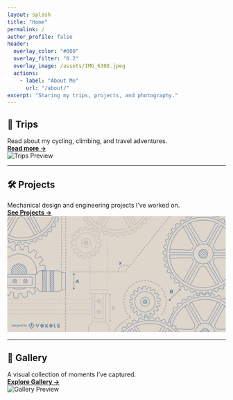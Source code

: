 ```yaml
---
layout: splash
title: "Home"
permalink: /
author_profile: false
header:
  overlay_color: "#000"
  overlay_filter: "0.2"
  overlay_image: /assets/IMG_6308.jpeg
  actions:
    - label: "About Me"
      url: "/about/"
excerpt: "Sharing my trips, projects, and photography."
---
```


## 🚴 Trips

Read about my cycling, climbing, and travel adventures.  
[**Read more →**](/trips/)  
![Trips Preview](/assets/IMG_810.png)

---

## 🛠️ Projects

Mechanical design and engineering projects I’ve worked on.  
[**See Projects →**](/projects/)  
![Projects Preview](/assets/513c165751eef94f8c951c082a7a5213-beige-engineering-background-design.webp)

---

## 📸 Gallery

A visual collection of moments I’ve captured.  
[**Explore Gallery →**](/gallery/)  
![Gallery Preview](/assets/IMG_6364.png)

